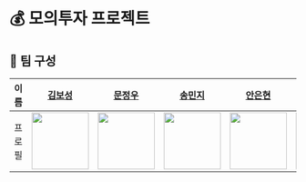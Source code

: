 # 💰 모의투자 프로젝트 

## 📌 팀 구성

| 이름 | [김보성](https://github.com/greentea0413) | [문정우](https://github.com/JungwooMoon) | [송민지](https://github.com/star075) | [안은현](https://github.com/eunhyeon5322) | [이찬양](https://github.com/cyLee1111) | [정민지](https://github.com/minzzz995) | [최연아](https://github.com/camellia785) |
| :-: | :-: | :-: | :-: | :-: | :-: | :-: | :-: |
| 프로필 | <img src="https://avatars.githubusercontent.com/u/105128049?v=4" width="100"/> | <img src="https://avatars.githubusercontent.com/u/124684536?v=4" width="100"/> | <img src="https://avatars.githubusercontent.com/u/95288764?v=4" width="100"/> | <img src="https://avatars.githubusercontent.com/u/121532001?v=4" width="100"/> | <img src="https://avatars.githubusercontent.com/u/128957586?v=4" width="100"/> | <img src="https://avatars.githubusercontent.com/u/109021332?v=4" width="100"/> | <img src="https://avatars.githubusercontent.com/u/109021332?v=4" width="100"/> |
